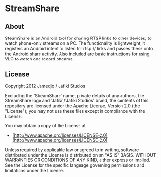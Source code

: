 StreamShare
===========

About
-----

SteamShare is an Android tool for sharing RTSP links to other devices, to watch phone-only streams on a PC. The functionality is lightweight; it registers an Android intent to listen for rtsp:// links and passes these onto the Android share activity. Also included are basic instructions for using VLC to watch and record streams.

License
-------

Copyright 2012 Jamedjo / Jafiki Studios

Excluding the 'StreamShare' name, private details of any authors, the StreamShare logo and 'Jafiki'/'Jafiki Studios' brand, the contents of this repository are licensed under the Apache License, Version 2.0 (the "License"); you may not use these files except in compliance with the License.

You may obtain a copy of the License at
* [http://www.apache.org/licenses/LICENSE-2.0](http://www.apache.org/licenses/LICENSE-2.0)

Unless required by applicable law or agreed to in writing, software distributed under the License is distributed on an "AS IS" BASIS, WITHOUT WARRANTIES OR CONDITIONS OF ANY KIND, either express or implied. See the License for the specific language governing permissions and limitations under the License.